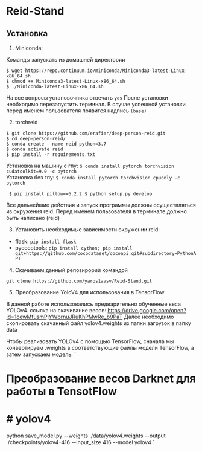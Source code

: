# Reid-Stand

## Установка

1. Miniconda:

Команды запускать из домашней директории
```
$ wget https://repo.continuum.io/miniconda/Miniconda3-latest-Linux-x86_64.sh
$ chmod +x Miniconda3-latest-Linux-x86_64.sh
$ ./Miniconda-latest-Linux-x86_64.sh
```
На все вопросы установочника отвечать `yes`
После установки необходимо перезапустить терминал. В случае успешной установки перед именем пользователя появится надпись `(base)`

2. torchreid
```
$ git clone https://github.com/erafier/deep-person-reid.git
$ cd deep-person-reid/
$ conda create --name reid python=3.7
$ conda activate reid
$ pip install -r requirements.txt
```
Установка на машину с гпу: `$ conda install pytorch torchvision cudatoolkit=9.0 -c pytorch`  
Установка без гпу: `$ conda install pytorch torchvision cpuonly -c pytorch`

`
$ pip install pillow==6.2.2
$ python setup.py develop`

Все дальнейшие действия и запуск программы должны осуществляться из окружения reid. Перед именем пользователя в терминале должно быть написано (reid)

3. Установить необходимые зависимости окружении reid:

- flask: `pip install flask`
- pycocotools: `pip install cython; pip install git+https://github.com/cocodataset/cocoapi.git#subdirectory=PythonAPI`

4. Скачиваем данный репозирорий командой

`git clone https://github.com/yaros1avsv/Reid-Stand.git`

5. Преобразование YoloV4 для использования в TensorFlow

В данной работе использовались предварительно обученные веса YOLOv4. 
ссылка на скачивание весов: https://drive.google.com/open?id=1cewMfusmPjYWbrnuJRuKhPMwRe_b9PaT
Далее необходимо скопировать скачанный файл yolov4.weights из папки загрузок в папку data

Чтобы реализовать YOLOv4 с помощью TensorFlow, сначала мы конвертируем .weights в соответствующие файлы модели TensorFlow, а затем запускаем модель.
`
# Преобразование весов Darknet для работы в TensotFlow 
# # yolov4
python save_model.py --weights ./data/yolov4.weights --output ./checkpoints/yolov4-416 --input_size 416 --model yolov4 `
